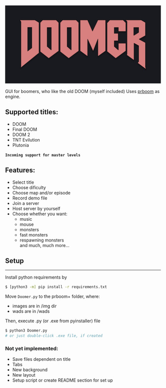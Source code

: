 ![# DOOMER](/img/logo2.svg)

GUI for boomers, who like the old DOOM (myself included)
Uses [prboom](http://prboom-plus.sourceforge.net/) as engine.

## Supported titles:
- DOOM
- Final DOOM
- DOOM 2
- TNT Evilution
- Plutonia  

**`Incoming support for master levels`**

## Features:
- Select title
- Choose dificulty
- Choose map and/or episode
- Record demo file
- Join a server
- Host server by yourself
- Choose whether you want:
    - music
    - mouse
    - monsters
    - fast monsters
    - respawning monsters  
    and much, much more...

## Setup
---

Install python requirements by
```bash
$ [python3 -m] pip install -r requirements.txt
```

Move `Doomer.py` to the prboom+ folder, where:
- images are in /img dir
- wads are in /wads

Then, execute .py (or .exe from pyinstaller) file
```bash
$ python3 Doomer.py 
# or just double-click .exe file, if created
```


### Not yet implemented:
- Save files dependent on title
- Tabs
- New background
- New layout
- Setup script or create README section for set up